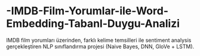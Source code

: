 # -IMDB-Film-Yorumlar-ile-Word-Embedding-Tabanl-Duygu-Analizi
IMDB film yorumları üzerinden, farklı kelime temsilleri ile sentiment analysis gerçekleştiren NLP sınıflandırma projesi (Naive Bayes, DNN, GloVe + LSTM).
